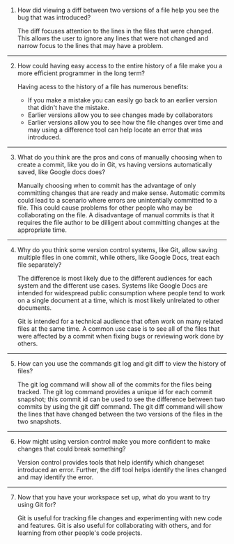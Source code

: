 1. How did viewing a diff between two versions of a file help you see the bug that
was introduced?

   The diff focuses attention to the lines in the files that were changed. This allows
the user to ignore any lines that were not changed and narrow focus to the lines
that may have a problem.

---

2. How could having easy access to the entire history of a file make you a more
efficient programmer in the long term?

   Having acess to the history of a file has numerous benefits:
   - If you make a mistake you can easily go back to an earlier version that didn't have the mistake.
   - Earlier versions allow you to see changes made by collaborators
   - Earlier versions allow you to see how the file changes over time and may using a difference tool can help locate an error that was introduced.

---

3. What do you think are the pros and cons of manually choosing when to create a
commit, like you do in Git, vs having versions automatically saved, like Google
docs does?

   Manually choosing when to commit has the advantage of only committing changes that are ready and make sense. Automatic commits could lead to a scenario where errors are unintentially committed to a file. This could cause problems for other people who may be collaborating on the file. A disadvantage of manual commits is that it requires the file author to be dilligent about committing changes at the appropriate time.

---

4. Why do you think some version control systems, like Git, allow saving multiple
files in one commit, while others, like Google Docs, treat each file separately?

   The difference is most likely due to the different audiences for each system and the different use cases. Systems like Google Docs are intended for widespread public consumption where people tend to work on a single document at a time, which is most likely unlrelated to other documents.

   Git is intended for a technical audience that often work on many related files at the same time. A common use case is to see all of the files that were affected by a commit when fixing bugs or reviewing work done by others.

---

5. How can you use the commands git log and git diff to view the history of files?

   The git log command will show all of the commits for the files being tracked. The git log command provides a unique id for each commit snapshot; this commit id can be used to see the difference between two commits by using the git diff command. The git diff command will show the lines that have changed between the two versions of the files in the two snapshots.

---

6. How might using version control make you more confident to make changes that
could break something?

   Version control provides tools that help identify which changeset introduced an error. Further, the diff tool helps identify the lines changed and may identify the error.

---

7. Now that you have your workspace set up, what do you want to try using Git for?

    Git is useful for tracking file changes and experimenting with new code and features. Git is also useful for collaborating with others, and for learning from other people's code projects.